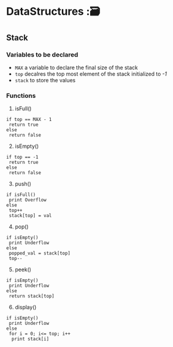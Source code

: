 # DataStructures :🗃️
 
## Stack
### Variables to be declared
- `MAX`  a variable to declare the final size of the stack
- `top` decalres the top most element of the stack initialized to  _-1_
- `stack` to store the values

### Functions
1. isFull()
```
if top == MAX - 1
 return true
else 
 return false
```
2. isEmpty()
```
if top == -1
 return true
else 
 return false
```
3. push()
```
if isFull()
 print Overflow
else 
 top++
 stack[top] = val
```
4. pop()
```
if isEmpty()
 print Underflow
else 
 popped_val = stack[top]
 top--		
```
5. peek()
```
if isEmpty()
 print Underflow
else 
 return stack[top]
```
6. display()
```
if isEmpty()
 print Underflow
else 
 for i = 0; i<= top; i++
  print stack[i]
```
